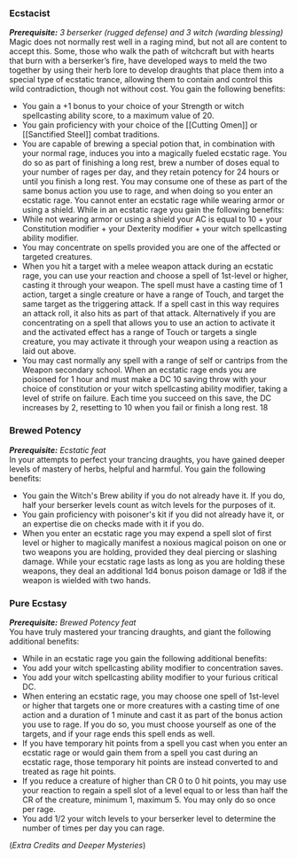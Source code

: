 ### Ecstacist 
***Prerequisite:** 3 berserker (rugged defense) and 3 witch (warding blessing)* <br>
Magic does not normally rest well in a raging mind, but not all are content to accept this. Some, those who walk the path of witchcraft but with hearts that burn with a berserker’s fire, have developed ways to meld the two together by using their herb lore to develop draughts that place them into a special type of ecstatic trance, allowing them to contain and control this wild contradiction, though not without cost. You gain the following benefits: 
- You gain a +1 bonus to your choice of your Strength or witch spellcasting ability score, to a maximum value of 20. 
- You gain proficiency with your choice of the [[Cutting Omen]] or [[Sanctified Steel]] combat traditions. 
- You are capable of brewing a special potion that, in combination with your normal rage, induces you into a magically fueled ecstatic rage. You do so as part of finishing a long rest, brew a number of doses equal to your number of rages per day, and they retain potency for 24 hours or until you finish a long rest. You may consume one of these as part of the same bonus action you use to rage, and when doing so you enter an ecstatic rage. You cannot enter an ecstatic rage while wearing armor or using a shield. While in an ecstatic rage you gain the following benefits: 
- While not wearing armor or using a shield your AC is equal to 10 + your Constitution modifier + your Dexterity modifier + your witch spellcasting ability modifier. 
- You may concentrate on spells provided you are one of the affected or targeted creatures. 
- When you hit a target with a melee weapon attack during an ecstatic rage, you can use your reaction and choose a spell of 1st-level or higher, casting it through your weapon. The spell must have a casting time of 1 action, target a single creature or have a range of Touch, and target the same target as the triggering attack. If a spell cast in this way requires an attack roll, it also hits as part of that attack. Alternatively if you are concentrating on a spell that allows you to use an action to activate it and the activated effect has a range of Touch or targets a single creature, you may activate it through your weapon using a reaction as laid out above. 
- You may cast normally any spell with a range of self or cantrips from the Weapon secondary school. When an ecstatic rage ends you are poisoned for 1 hour and must make a DC 10 saving throw with your choice of constitution or your witch spellcasting ability modifier, taking a level of strife on failure. Each time you succeed on this save, the DC increases by 2, resetting to 10 when you fail or finish a long rest. 18 

### Brewed Potency 
***Prerequisite:** Ecstatic feat* <br>
In your attempts to perfect your trancing draughts, you have gained deeper levels of mastery of herbs, helpful and harmful. You gain the following benefits: 
- You gain the Witch's Brew ability if you do not already have it. If you do, half your berserker levels count as witch levels for the purposes of it. 
- You gain proficiency with poisoner's kit if you did not already have it, or an expertise die on checks made with it if you do. 
- When you enter an ecstatic rage you may expend a spell slot of first level or higher to magically manifest a noxious magical poison on one or two weapons you are holding, provided they deal piercing or slashing damage. While your ecstatic rage lasts as long as you are holding these weapons, they deal an additional 1d4 bonus poison damage or 1d8 if the weapon is wielded with two hands. 

### Pure Ecstasy 
***Prerequisite:** Brewed Potency feat* <br>
You have truly mastered your trancing draughts, and giant the following additional benefits: 
- While in an ecstatic rage you gain the following additional benefits: 
- You add your witch spellcasting ability modifier to concentration saves. 
- You add your witch spellcasting ability modifier to your furious critical DC. 
- When entering an ecstatic rage, you may choose one spell of 1st-level or higher that targets one or more creatures with a casting time of one action and a duration of 1 minute and cast it as part of the bonus action you use to rage. If you do so, you must choose yourself as one of the targets, and if your rage ends this spell ends as well. 
- If you have temporary hit points from a spell you cast when you enter an ecstatic rage or would gain them from a spell you cast during an ecstatic rage, those temporary hit points are instead converted to and treated as rage hit points. 
- If you reduce a creature of higher than CR 0 to 0 hit points, you may use your reaction to regain a spell slot of a level equal to or less than half the CR of the creature, minimum 1, maximum 5. You may only do so once per rage. 
- You add 1/2 your witch levels to your berserker level to determine the number of times per day you can rage.

(*Extra Credits and Deeper Mysteries*)